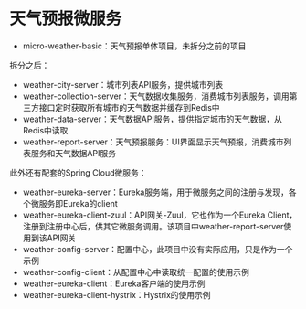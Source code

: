 # 天气预报微服务

- micro-weather-basic：天气预报单体项目，未拆分之前的项目

拆分之后：
- weather-city-server：城市列表API服务，提供城市列表
- weather-collection-server：天气数据收集服务，消费城市列表服务，调用第三方接口定时获取所有城市的天气数据并缓存到Redis中
- weather-data-server：天气数据API服务，提供指定城市的天气数据，从Redis中读取
- weather-report-server：天气预报服务：UI界面显示天气预报，消费城市列表服务和天气数据API服务

此外还有配套的Spring Cloud微服务：
- weather-eureka-server：Eureka服务端，用于微服务之间的注册与发现，各个微服务即Eureka的client
- weather-eureka-client-zuul：API网关-Zuul，它也作为一个Eureka Client，注册到注册中心后，供其它微服务调用。该项目中weather-report-server使用到该API网关
- weather-config-server：配置中心，此项目中没有实际应用，只是作为一个示例
- weather-config-client：从配置中心中读取统一配置的使用示例
- weather-eureka-client：Eureka客户端的使用示例
- weather-eureka-client-hystrix：Hystrix的使用示例